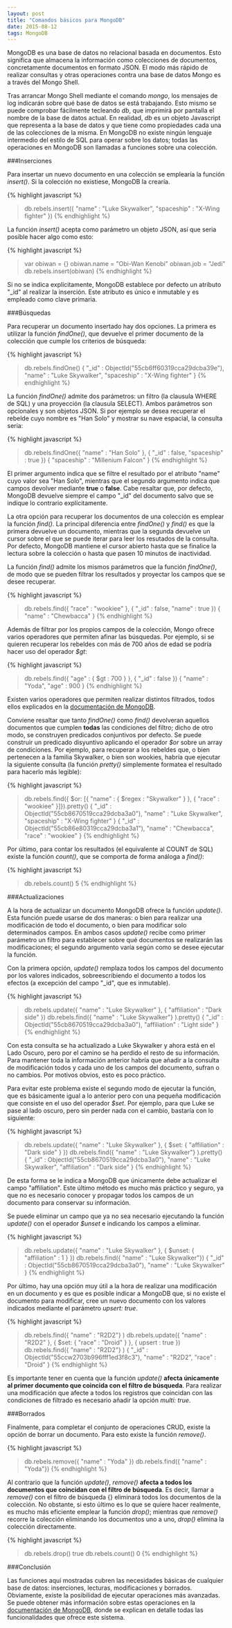 ```yaml
---
layout: post
title: "Comandos básicos para MongoDB"
date: 2015-08-12
tags: MongoDB
---
```

MongoDB es una base de datos no relacional basada en documentos. Esto significa que almacena la
información como colecciones de documentos, concretamente documentos en formato JSON. El modo más
rápido de realizar consultas y otras operaciones contra una base de datos Mongo es a través del Mongo Shell.

Tras arrancar Mongo Shell mediante el comando *mongo*, los mensajes de log indicarán sobre qué base
de datos se está trabajando. Esto mismo se puede comprobar fácilmente tecleando *db*, que imprimirá
por pantalla el nombre de la base de datos actual. En realidad, *db* es un objeto Javascript que representa
a la base de datos y que tiene como propiedades cada una de las colecciones de la misma. En MongoDB no
existe ningún lenguaje intermedio del estilo de SQL para operar sobre los datos; todas las operaciones
en MongoDB son llamadas a funciones sobre una colección.

###Inserciones

Para insertar un nuevo documento en una colección se emplearía la función *insert()*. Si la colección no
existiese, MongoDB la crearía.

{% highlight javascript %}
> db.rebels.insert({ "name" : "Luke Skywalker", "spaceship" : "X-Wing fighter" })
{% endhighlight %}

La función *insert()* acepta como parámetro un objeto JSON, así que seria posible hacer algo como esto:

{% highlight javascript %}
> var obiwan = {}
> obiwan.name = "Obi-Wan Kenobi"
> obiwan.job = "Jedi"
> db.rebels.insert(obiwan)
{% endhighlight %}

Si no se indica explícitamente, MongoDB establece por defecto un atributo "_id" al realizar la inserción.
Este atributo es único e inmutable y es empleado como clave primaria.

###Búsquedas

Para recuperar un documento insertado hay dos opciones. La primera es utilizar la función *findOne()*,
que devuelve el primer documento de la colección que cumple los criterios de búsqueda:

{% highlight javascript %}
> db.rebels.findOne()
{
    "_id" : ObjectId("55cb6ff60319cca29dcba39e"),
    "name" : "Luke Skywalker",
    "spaceship" : "X-Wing fighter"
}
{% endhighlight %}
    
La función *findOne()* admite dos parámetros: un filtro (la clausula WHERE de SQL) y una proyección
(la clausula SELECT). Ambos parámetros son opcionales y son objetos JSON. Si por ejemplo se desea
recuperar el rebelde cuyo nombre es "Han Solo" y mostrar su nave espacial, la consulta sería:

{% highlight javascript %}
> db.rebels.findOne({ "name" : "Han Solo" }, { "_id" : false, "spaceship" : true })
{ "spaceship" : "Millenium Falcon" }
{% endhighlight %}

El primer argumento indica que se filtre el resultado por el atributo "name" cuyo valor sea "Han Solo", mientras que
el segundo argumento indica que campos devolver mediante **true** o **false**. Cabe resaltar que, por defecto,
MongoDB devuelve siempre el campo "_id" del documento salvo que se indique lo contrario explícitamente.

La otra opción para recuperar los documentos de una colección es emplear la función *find()*. La principal diferencia
entre *findOne()* y *find()* es que la primera devuelve un documento, mientras que la segunda devuelve un cursor sobre
el que se puede iterar para leer los resutados de la consulta. Por defecto, MongoDB mantiene el cursor abierto hasta que se
finalice la lectura sobre la colección o hasta que pasen 10 minutos de inactividad.

La función *find()* admite los mismos parámetros que la función *findOne()*, de modo que se pueden filtrar
los resultados y proyectar los campos que se desee recuperar.

{% highlight javascript %}
> db.rebels.find({ "race" : "wookiee" }, { "_id" : false, "name" : true })
{ "name" : "Chewbacca" }
{% endhighlight %}
    
Además de filtrar por los propios campos de la colección, Mongo ofrece varios operadores que permiten afinar
las búsquedas. Por ejemplo, si se quieren recuperar los rebeldes con más de 700 años de edad se podría hacer
uso del operador *$gt*:

{% highlight javascript %}
> db.rebels.find({ "age" : { $gt : 700 } }, { "_id" : false })
{ "name" : "Yoda", "age" : 900 }
{% endhighlight %}

Existen varios operadores que permiten realizar distintos filtrados, todos ellos explicados en la [documentación
de MongoDB](http://docs.mongodb.org/manual/reference/operator/query/).

Conviene resaltar que tanto *findOne()* como *find()* devolveran aquellos documentos que cumplen **todas** las
condiciones del filtro; dicho de otro modo, se construyen predicados conjuntivos por defecto. Se puede construir
un predicado disyuntivo aplicando el operador *$or* sobre un array de condiciones. Por ejemplo, para recuperar
a los rebeldes que, o bien pertenecen a la familia Skywalker, o bien son wookies, habría que ejecutar la siguiente
consulta (la función *pretty()* simplemente formatea el resultado para hacerlo más legible):

{% highlight javascript %}
> db.rebels.find({ $or: [{ "name" : { $regex : "Skywalker" } }, { "race" : "wookiee" }]}).pretty()
{
    "_id" : ObjectId("55cb8670519cca29dcba3a0"),
    "name" : "Luke Skywalker",
    "spaceship" : "X-Wing fighter"
}
{
    "_id" : ObjectId("55cb86e80319cca29dcba3a1"),
    "name" : "Chewbacca",
    "race" : "wookiee"
}
{% endhighlight %}

Por último, para contar los resultados (el equivalente al COUNT de SQL) existe la función *count()*, que se
comporta de forma análoga a *find()*:

{% highlight javascript %}
> db.rebels.count()
5
{% endhighlight %}

###Actualizaciones

A la hora de actualizar un documento MongoDB ofrece la función *update()*. Esta función puede usarse de dos maneras:
o bien para realizar una modificación de todo el documento, o bien para modificar solo determinados campos.
En ambos casos *update()* recibe como primer parámetro un filtro para establecer sobre qué documentos se realizarán
las modificaciones; el segundo argumento varía según como se desee ejecutar la función.

Con la primera opción, *update()* remplaza todos los campos del documento por los valores indicados, sobreescribiendo
el documento a todos los efectos (a excepción del campo "_id", que es inmutable).

{% highlight javascript %}
> db.rebels.update({ "name" : "Luke Skywalker" }, { "affiliation" : "Dark side" })
> db.rebels.find({ "name" : "Luke Skywalker"} ).pretty()
{
    "_id" : ObjectId("55cb8670519cca29dcba3a0"),
    "affiliation" : "Light side"
}
{% endhighlight %}

Con esta consulta se ha actualizado a Luke Skywalker y ahora está en el Lado Oscuro, pero por el camino se ha perdido el
resto de su información. Para mantener toda la información anterior habría que añadir a la consulta de modificación todos y
cada uno de los campos del documento, sufran o no cambios. Por motivos obvios, esto es poco práctico.

Para evitar este problema existe el segundo modo de ejecutar la función, que es básicamente igual a lo anterior pero con
una pequeña modificación que consiste en el uso del operador *$set*. Por ejemplo, para que Luke se pase al lado oscuro,
pero sin perder nada con el cambio, bastaría con lo siguiente:

{% highlight javascript %}
> db.rebels.update({ "name" : "Luke Skywalker" }, { $set: { "affiliation" : "Dark side" } })
> db.rebels.find({ "name" : "Luke Skywalker"} ).pretty()
{
    "_id" : ObjectId("55cb8670519cca29dcba3a0"),
    "name" : "Luke Skywalker",
    "affiliation" : "Dark side"
}
{% endhighlight %}

De esta forma se le indica a MongoDB que únicamente debe actualizar el campo "affiliation". Este último método es mucho más
práctico y seguro, ya que no es necesario conocer y propagar todos los campos de un documento para conservar su información.

Se puede eliminar un campo que ya no sea necesario ejecutando la función *update()* con el operador *$unset* e indicando
los campos a eliminar.

{% highlight javascript %}
> db.rebels.update({ "name" : "Luke Skywalker" }, { $unset: { "affiliation" : 1 } })
> db.rebels.find({ "name" : "Luke Skywalker"})
{ "_id" : ObjectId("55cb8670519cca29dcba3a0"), "name" : "Luke Skywalker" }
{% endhighlight %}

Por último, hay una opción muy útil a la hora de realizar una modificación en un documento y es que es posible indicar
a MongoDB que, si no existe el documento para modificar, cree un nuevo documento con los valores indicados mediante el
parámetro *upsert: true*.

{% highlight javascript %}
> db.rebels.find({ "name" : "R2D2"} )
> db.rebels.update({ "name" : "R2D2" }, { $set: { "race" : "Droid" } }, { upsert : true })
> db.rebels.find({ "name" : "R2D2"} )
{ "_id" : ObjectId("55ccw2703b996fff1ed3f8c3"), "name" : "R2D2", "race" : "Droid" }
{% endhighlight %}

Es importante tener en cuenta que la función *update()* **afecta únicamente al primer documento que coincida con el filtro de
búsqueda**. Para realizar una modificación que afecte a todos los registros que coincidan con las condiciones de filtrado es
necesario añadir la opción *multi: true*.

###Borrados

Finalmente, para completar el conjunto de operaciones CRUD, existe la opción de borrar un documento. Para esto existe la
función *remove()*.

{% highlight javascript %}
> db.rebels.remove({ "name" : "Yoda" })
> db.rebels.find({ "name" : "Yoda"})
{% endhighlight %}

Al contrario que la función *update()*, *remove()* **afecta a todos los documentos que coincidan con el filtro de búsqueda**.
Es decir, llamar a *remove()* con el filtro de búsqueda {} eliminará todos los documentos de la colección. No obstante, si esto
último es lo que se quiere hacer realmente, es mucho más eficiente emplear la función *drop()*; mientras que *remove()* recorre
la colección eliminando los documentos uno a uno, *drop()* elimina la colección directamente.

{% highlight javascript %}
> db.rebels.drop()
true
> db.rebels.count()
0
{% endhighlight %}

###Conclusión

Las funciones aquí mostradas cubren las necesidades básicas de cualquier base de datos: inserciones, lecturas, modificaciones y
borrados. Obviamente, existe la posibilidad de ejecutar operaciones más avanzadas. Se puede obtener más información sobre
estas operaciones en la [documentación de MongoDB](http://docs.mongodb.org/manual/), donde se explican en detalle todas las
funcionalidades que ofrece este sistema. 

